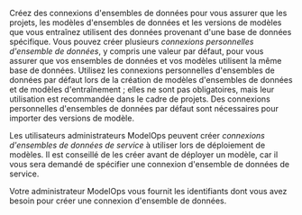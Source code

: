 Créez des connexions d'ensembles de données pour vous assurer que les projets, les modèles d'ensembles de données et les versions de modèles que vous entraînez utilisent des données provenant d'une base de données spécifique. Vous pouvez créer plusieurs *connexions personnelles d'ensemble de données*, y compris une valeur par défaut, pour vous assurer que vos ensembles de données et vos modèles utilisent la même base de données. Utilisez les connexions personnelles d'ensembles de données par défaut lors de la création de modèles d'ensembles de données et de modèles d'entraînement ; elles ne sont pas obligatoires, mais leur utilisation est recommandée dans le cadre de projets. Des connexions personnelles d'ensembles de données par défaut sont nécessaires pour importer des versions de modèle.

Les utilisateurs administrateurs ModelOps peuvent créer *connexions d'ensembles de données de service* à utiliser lors de déploiement de modèles. Il est conseillé de les créer avant de déployer un modèle, car il vous sera demandé de spécifier une connexion d'ensemble de données de service.

Votre administrateur ModelOps vous fournit les identifiants dont vous avez besoin pour créer une connexion d'ensemble de données.
